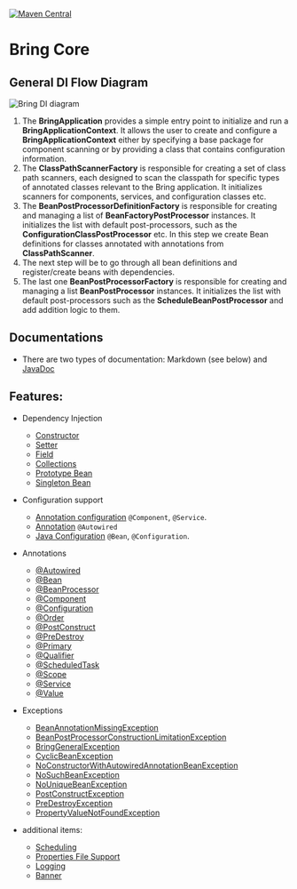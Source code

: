 [![Maven Central](https://img.shields.io/maven-central/v/io.github.blyznytsiaorg.bring.web/web.svg?label=Maven%20Central)](https://mvnrepository.com/artifact/io.github.blyznytsiaorg.bring.core/core/1.0.0)

# Bring Core

## General DI Flow Diagram

![Bring DI diagram](https://github.com/BlyznytsiaOrg/bring/assets/73576438/0e8d074a-3d49-4099-bf8e-68b029056cce)

1. The **BringApplication** provides a simple entry point to initialize and run a **BringApplicationContext**.
   It allows the user to create and configure a **BringApplicationContext** either by specifying a base package for component scanning or by providing a class that contains configuration information.
2. The **ClassPathScannerFactory** is responsible for creating a set of class path scanners, each designed to scan the classpath for specific types of annotated classes relevant to the Bring application. It initializes scanners for components, services, and configuration classes etc.
3. The **BeanPostProcessorDefinitionFactory** is responsible for creating and managing a list of **BeanFactoryPostProcessor** instances. It initializes the list with default post-processors, such as the **ConfigurationClassPostProcessor** etc. In this step we create Bean definitions for classes annotated with annotations from **ClassPathScanner**.
4. The next step will be to go through all bean definitions and register/create beans with dependencies.
5. The last one **BeanPostProcessorFactory** is responsible for creating and managing a list **BeanPostProcessor** instances. 
It initializes the list with default post-processors such as the **ScheduleBeanPostProcessor** and add addition logic to them.

## Documentations

- There are two types of documentation: Markdown (see below) and [JavaDoc](https://blyznytsiaOrg.github.io/bring-core-javadoc/)


## Features:

 - Dependency Injection
   - [Constructor](core/Constructor.md)
   - [Setter](core/Setter.md)
   - [Field](core/Field.md)
   - [Collections](core/Collections.md)
   - [Prototype Bean](core/Prototype.md)
   - [Singleton Bean](core/Singleton.md)


 - Configuration support
   - [Annotation configuration](core/annotation/Component.md) `@Component`, `@Service`.
   - [Annotation](core/annotation/Autowired.md) `@Autowired`
   - [Java Configuration](core/annotation/Configuration.md) `@Bean`, `@Configuration`.


 - Annotations
   - [@Autowired](core/annotation/Autowired.md)
   - [@Bean](core/annotation/Bean.md)
   - [@BeanProcessor](core/annotation/BeanProcessor.md)
   - [@Component](core/annotation/Component.md)
   - [@Configuration](core/annotation/Configuration.md)
   - [@Order](core/annotation/Order.md)
   - [@PostConstruct](core/annotation/PostConstruct.md)
   - [@PreDestroy](core/annotation/PreDestroy.md)
   - [@Primary](core/annotation/Primary.md)
   - [@Qualifier](core/annotation/Qualifier.md)
   - [@ScheduledTask](core/annotation/ScheduledTask.md)
   - [@Scope](core/annotation/Scope.md)
   - [@Service](core/annotation/Service.md)
   - [@Value](core/annotation/Value.md)


 - Exceptions
   - [BeanAnnotationMissingException](core/exception/BeanAnnotationMissingException.md)
   - [BeanPostProcessorConstructionLimitationException](core/exception/BringGeneralException.md)
   - [BringGeneralException](core/exception/BringGeneralException.md)
   - [CyclicBeanException](core/exception/CircularDependencies.md)
   - [NoConstructorWithAutowiredAnnotationBeanException](core/exception/NoConstructorWithAutowiredAnnotationBeanException.md)
   - [NoSuchBeanException](core/exception/NoSuchBeanException.md)
   - [NoUniqueBeanException](core/exception/NoUniqueBeanException.md)
   - [PostConstructException](core/exception/PostConstructException.md)
   - [PreDestroyException](core/exception/PreDestroyException.md)
   - [PropertyValueNotFoundException](core/exception/PropertyValueNotFoundException.md)



- additional items:
  - [Scheduling](core/Scheduling.md)
  - [Properties File Support](core/PropertiesFileSupport.md)
  - [Logging](core/Logging.md)
  - [Banner](core/Banner.md)